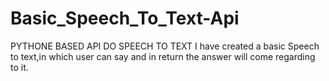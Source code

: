# Basic_Speech_To_Text-Api

PYTHONE BASED API DO SPEECH TO TEXT
I have created a basic Speech to text,in which user can say and in return the answer will come regarding to it.

